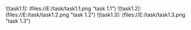 ![task1.1]: (files://E:/task/task1.1.png "task 1.1")
![task1.2]: (files://E:/task/task1.2.png "task 1.2")
![task1.3]: (files://E:/task/task1.3.png "task 1.3")
